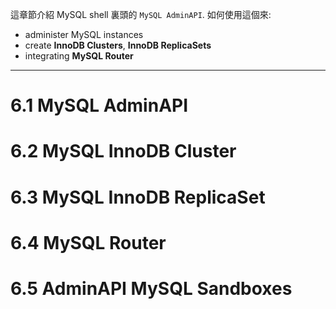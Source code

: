 這章節介紹 MySQL shell 裏頭的 `MySQL AdminAPI`. 如何使用這個來:
- administer MySQL instances
- create **InnoDB Clusters**, **InnoDB ReplicaSets**
- integrating **MySQL Router**

---


# 6.1 MySQL AdminAPI
# 6.2 MySQL InnoDB Cluster
# 6.3 MySQL InnoDB ReplicaSet
# 6.4 MySQL Router
# 6.5 AdminAPI MySQL Sandboxes